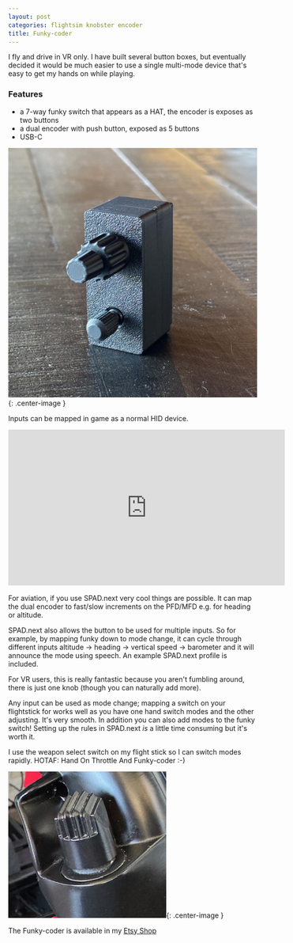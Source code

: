 ```yaml
---
layout: post
categories: flightsim knobster encoder
title: Funky-coder
---
```


I fly and drive in VR only. I have built several button boxes, but eventually decided it would be much easier to use a single multi-mode device that's easy to get my hands on while playing.

### Features

- a 7-way funky switch that appears as a HAT, the encoder is exposes as two buttons
- a dual encoder with push button, exposed as 5 buttons
- USB-C

![](/assets/fc/fc1.jpg){: .center-image }

Inputs can be mapped in game as a normal HID device.

<iframe width="560" height="315" class="center-image" src="https://www.youtube.com/embed/8ph1lfgThUY?si=7H_nSfAJesfxKCqg" title="YouTube video player" frameborder="0" allow="accelerometer; autoplay; clipboard-write; encrypted-media; gyroscope; picture-in-picture; web-share" referrerpolicy="strict-origin-when-cross-origin" allowfullscreen></iframe>

For aviation, if you use SPAD.next very cool things are possible. It can map the dual encoder to fast/slow increments on the PFD/MFD e.g. for heading or altitude.

SPAD.next also allows the button to be used for multiple inputs. So for example, by mapping funky down to mode change, it can cycle through different inputs altitude -> heading -> vertical speed -> barometer and it will announce the mode using speech. An example SPAD.next profile is included.

For VR users, this is really fantastic because you aren't fumbling around, there is just one knob (though you can naturally add more).

Any input can be used as mode change; mapping a switch on your flightstick for works well as you have one hand switch modes and the other adjusting. It's very smooth. In addition you can also add modes to the funky switch! Setting up the rules in SPAD.next *is* a little time consuming but it's worth it.

I use the weapon select switch on my flight stick so I can switch modes rapidly. HOTAF: Hand On Throttle And Funky-coder :-)

![](/assets/fc/fc3.jpg){: .center-image }

The Funky-coder is available in my [Etsy Shop](https://www.etsy.com/listing/1836479954/)
